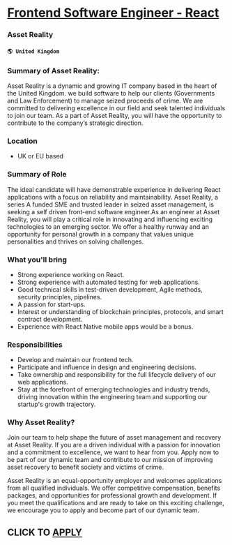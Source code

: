 # [Frontend Software Engineer - React](https://www.remotewlb.com/apply/frontend-software-engineer-react)  
### Asset Reality  
#### `🌎 United Kingdom`  

### Summary of Asset Reality:

Asset Reality is a dynamic and growing IT company based in the heart of the United Kingdom. we build software to help our clients (Governments and Law Enforcement) to manage seized proceeds of crime. We are committed to delivering excellence in our field and seek talented individuals to join our team. As a part of Asset Reality, you will have the opportunity to contribute to the company’s strategic direction.

### Location

  * UK or EU based

### Summary of Role

The ideal candidate will have demonstrable experience in delivering React applications with a focus on reliability and maintainability. Asset Reality, a series A funded SME and trusted leader in seized asset management, is seeking a self driven front-end software engineer.As an engineer at Asset Reality, you will play a critical role in innovating and influencing exciting technologies to an emerging sector. We offer a healthy runway and an opportunity for personal growth in a company that values unique personalities and thrives on solving challenges.

### What you'll bring

  * Strong experience working on React.
  * Strong experience with automated testing for web applications.
  * Good technical skills in test-driven development, Agile methods, security principles, pipelines.
  * A passion for start-ups.
  * Interest or understanding of blockchain principles, protocols, and smart contract development.
  * Experience with React Native mobile apps would be a bonus.

### Responsibilities

  * Develop and maintain our frontend tech.
  * Participate and influence in design and engineering decisions.
  * Take ownership and responsibility for the full lifecycle delivery of our web applications.
  * Stay at the forefront of emerging technologies and industry trends, driving innovation within the engineering team and supporting our startup's growth trajectory.

### Why Asset Reality?

Join our team to help shape the future of asset management and recovery at Asset Reality. If you are a driven individual with a passion for innovation and a commitment to excellence, we want to hear from you. Apply now to be part of our dynamic team and contribute to our mission of improving asset recovery to benefit society and victims of crime.

Asset Reality is an equal-opportunity employer and welcomes applications from all qualified individuals. We offer competitive compensation, benefits packages, and opportunities for professional growth and development. If you meet the qualifications and are ready to take on this exciting challenge, we encourage you to apply and become part of our dynamic team.

  
## CLICK TO [APPLY](https://www.remotewlb.com/apply/frontend-software-engineer-react)

